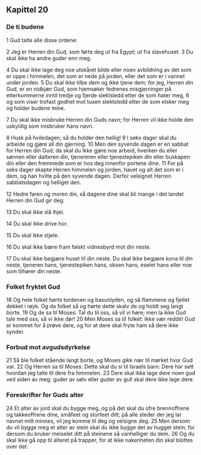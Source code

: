 ## Kapittel 20

### De ti budene

1 Gud talte alle disse ordene:

2 Jeg er Herren din Gud, som førte deg ut fra Egypt; ut fra slavehuset.
3 Du skal ikke ha andre guder enn meg.

4 Du skal ikke lage deg noe utskåret bilde eller noen avbildning av det som er oppe i himmelen, det som er nede på jorden, eller det som er i vannet under jorden.
5 Du skal ikke tilbe dem og ikke tjene dem; for jeg, Herren din Gud, er en nidkjær Gud, som hjemsøker fedrenes misgjerninger på etterkommerne inntil tredje og fjerde slektsledd etter de som hater meg,
6 og som viser trofast godhet mot tusen slektsledd etter de som elsker meg og holder budene mine.

7 Du skal ikke misbruke Herren din Guds navn; for Herren vil ikke holde den uskyldig som misbruker hans navn.

8 Husk på hviledagen, så du holder den hellig!
9 I seks dager skal du arbeide og gjøre all din gjerning.
10 Men den syvende dagen er en sabbat for Herren din Gud; da skal du ikke gjøre noe arbeid, hverken du eller sønnen eller datteren din, tjenereren eller tjenestepiken din eller buskapen din eller den fremmede som er hos deg innenfor portene dine.
11 For på seks dager skapte Herren himmelen og jorden, havet og alt det som er i dem, og han hvilte på den syvende dagen. Derfor velsignet Herren sabbatsdagen og helliget den.

12 Hedre faren og moren din, så dagene dine skal bli mange i det landet Herren din Gud gir deg.

13 Du skal ikke slå ihjel.

14 Du skal ikke drive hor.

15 Du skal ikke stjele.

16 Du skal ikke bære fram falskt vidnesbyrd mot din neste.

17 Du skal ikke begjære huset til din neste. Du skal ikke begjære kona til din neste, tjeneren hans, tjenestepiken hans, oksen hans, eselet hans eller noe som tilhører din neste.

### Folket fryktet Gud

18 Og hele folket hørte tordenen og basunlyden, og så flammene og fjellet dekket i røyk. Og da folket så og hørte dette skalv de og holdt seg langt borte.
19 Og de sa til Moses: Tal du til oss, så vil vi høre; men la ikke Gud tale med oss, så vi ikke dør!
20 Men Moses sa til folket: Ikke vær redde! Gud er kommet for å prøve dere, og for at dere skal fryte ham så dere ikke synder.

### Forbud mot avgudsdyrkelse

21 Så ble folket stående langt borte, og Moses gikk nær til mørket hvor Gud var.
22 Og Herren sa til Moses: Dette skal du si til Israels barn: Dere har sett hvordan jeg talte til dere fra himmelen.
23 Dere skal ikke lage dere noen gud ved siden av meg; guder av sølv eller guder av gull skal dere ikke lage dere.

### Foreskrifter for Guds alter

24 Et alter av jord skal du bygge meg, og på det skal du ofre brennoffrene og takkeoffrene dine, småfeet og storfeet ditt; på alle steder der jeg lar navnet mitt minnes, vil jeg komme til deg og velsigne deg.
25 Men dersom du vil bygge meg et alter av stein skal du ikke bygge det av hugget stein; for dersom du bruker meiselet ditt på steinene så vanhelliger du dem.
26 Og du skal ikke gå opp til alteret på trapper, for at ikke nakenheten din skal blottes over det.
